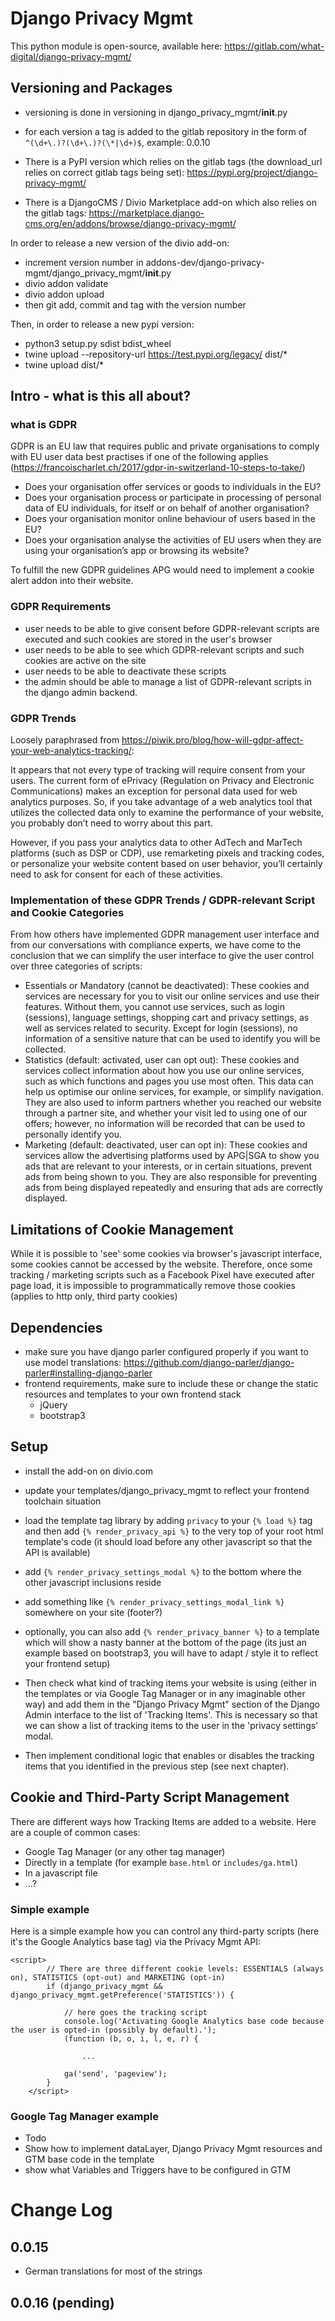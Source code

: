 # Django Privacy Mgmt

This python module is open-source, available here: https://gitlab.com/what-digital/django-privacy-mgmt/


## Versioning and Packages

- versioning is done in versioning in django_privacy_mgmt/__init__.py
- for each version a tag is added to the gitlab repository in the form of `^(\d+\.)?(\d+\.)?(\*|\d+)$`, example: 0.0.10

- There is a PyPI version which relies on the gitlab tags (the download_url relies on correct gitlab tags being set): https://pypi.org/project/django-privacy-mgmt/
- There is a DjangoCMS / Divio Marketplace add-on which also relies on the gitlab tags: https://marketplace.django-cms.org/en/addons/browse/django-privacy-mgmt/

In order to release a new version of the divio add-on:

- increment version number in addons-dev/django-privacy-mgmt/django_privacy_mgmt/__init__.py
- divio addon validate
- divio addon upload
- then git add, commit and tag with the version number

Then, in order to release a new pypi version:

- python3 setup.py sdist bdist_wheel
- twine upload --repository-url https://test.pypi.org/legacy/ dist/*
- twine upload dist/*

## Intro - what is this all about?

### what is GDPR

GDPR is an EU law that requires public and private organisations to comply with EU user data best practises if one of the following applies (https://francoischarlet.ch/2017/gdpr-in-switzerland-10-steps-to-take/)

- Does your organisation offer services or goods to individuals in the EU?
- Does your organisation process or participate in processing of personal data of EU individuals, for itself or on behalf of another organisation?
- Does your organisation monitor online behaviour of users based in the EU?
- Does your organisation analyse the activities of EU users when they are using your organisation’s app or browsing its website?

To fulfill the new GDPR guidelines APG would need to implement a cookie alert addon into their website.

### GDPR Requirements

- user needs to be able to give consent before GDPR-relevant scripts are executed and such cookies are stored in the user's browser
- user needs to be able to see which GDPR-relevant scripts and such cookies are active on the site
- user needs to be able to deactivate these scripts
- the admin should be able to manage a list of GDPR-relevant scripts in the django admin backend.

### GDPR Trends

Loosely paraphrased from https://piwik.pro/blog/how-will-gdpr-affect-your-web-analytics-tracking/:

It appears that not every type of tracking will require consent from your users. The current form of ePrivacy (Regulation on Privacy and Electronic Communications) makes an exception for personal data used for web analytics purposes. So, if you take advantage of a web analytics tool that utilizes the collected data only to examine the performance of your website, you probably don’t need to worry about this part.

However, if you pass your analytics data to other AdTech and MarTech platforms (such as DSP or CDP), use remarketing pixels and tracking codes, or personalize your website content based on user behavior, you’ll certainly need to ask for consent for each of these activities.

### Implementation of these GDPR Trends / GDPR-relevant Script and Cookie Categories

From how others have implemented GDPR management user interface and from our conversations with compliance experts, we have come to the conclusion that we can simplify the user interface to give the user control over three categories of scripts:

- Essentials or Mandatory (cannot be deactivated): These cookies and services are necessary for you to visit our online services and use their features. Without them, you cannot use services, such as login (sessions), language settings, shopping cart and privacy settings, as well as services related to security. Except for login (sessions), no information of a sensitive nature that can be used to identify you will be collected.
- Statistics (default: activated, user can opt out): These cookies and services collect information about how you use our online services, such as which functions and pages you use most often. This data can help us optimise our online services, for example, or simplify navigation. They are also used to inform partners whether you reached our website through a partner site, and whether your visit led to using one of our offers; however, no information will be recorded that can be used to personally identify you.
- Marketing (default: deactivated, user can opt in): These cookies and services allow the advertising platforms used by APG|SGA to show you ads that are relevant to your interests, or in certain situations, prevent ads from being shown to you. They are also responsible for preventing ads from being displayed repeatedly and ensuring that ads are correctly displayed.

## Limitations of Cookie Management

While it is possible to 'see' some cookies via browser's javascript interface, some cookies cannot be accessed by the website. Therefore, once some tracking / marketing scripts such as a Facebook Pixel have executed after page load, it is impossible to programmatically remove those cookies (applies to http only, third party cookies)

## Dependencies

- make sure you have django parler configured properly if you want to use model translations: https://github.com/django-parler/django-parler#installing-django-parler
- frontend requirements, make sure to include these or change the static resources and templates to your own frontend stack
   - jQuery
   - bootstrap3

## Setup

- install the add-on on divio.com
- update your templates/django_privacy_mgmt to reflect your frontend toolchain situation
- load the template tag library by adding `privacy` to your `{% load %}` tag and then add `{% render_privacy_api %}` to the very top of your root html template's code (it should load before any other javascript so that the API is available)
- add `{% render_privacy_settings_modal %}` to the bottom where the other javascript inclusions reside
- add something like `{% render_privacy_settings_modal_link %}` somewhere on your site (footer?)
- optionally, you can also add `{% render_privacy_banner %}` to a template which will show a nasty banner at the bottom of the page (its just an example based on bootstrap3, you will have to adapt / style it to reflect your frontend setup)

- Then check what kind of tracking items your website is using (either in the templates or via Google Tag Manager or in any imaginable other way) and add them in the "Django Privacy Mgmt" section of the Django Admin interface to the list of 'Tracking Items'. This is necessary so that we can show a list of tracking items to the user in the 'privacy settings' modal.
- Then implement conditional logic that enables or disables the tracking items that you identified in the previous step (see next chapter).


## Cookie and Third-Party Script Management

There are different ways how Tracking Items are added to a website. Here are a couple of common cases:

- Google Tag Manager (or any other tag manager)
- Directly in a template (for example `base.html` or `includes/ga.html`)
- In a javascript file
- ...?

### Simple example

Here is a simple example how you can control any third-party scripts (here it's the Google Analytics base tag) via the Privacy Mgmt API:

```
<script>
        // There are three different cookie levels: ESSENTIALS (always on), STATISTICS (opt-out) and MARKETING (opt-in)
        if (django_privacy_mgmt && django_privacy_mgmt.getPreference('STATISTICS')) {

            // here goes the tracking script
            console.log('Activating Google Analytics base code because the user is opted-in (possibly by default).');
            (function (b, o, i, l, e, r) {

                ...

            ga('send', 'pageview');
        }
    </script>
```

### Google Tag Manager example

- Todo
- Show how to implement dataLayer, Django Privacy Mgmt resources and GTM base code in the template
- show what Variables and Triggers have to be configured in GTM


# Change Log

## 0.0.15

- German translations for most of the strings

## 0.0.16 (pending)


